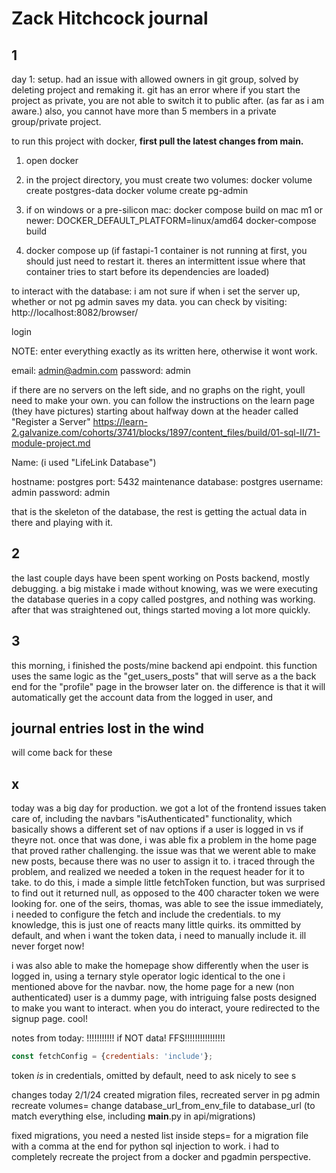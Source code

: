 # Zack Hitchcock journal


## 1
day 1: setup. had an issue with allowed owners in git group, solved by deleting project and remaking it. git has an error where if you start the project as private, you are not able to switch it to public after. (as far as i am aware.) also, you cannot have more than 5 members in a private group/private project.

to run this project with docker, **first pull the latest changes from main.**

1. open docker

2. in the project directory, you must create two volumes:
    docker volume create postgres-data
    docker volume create pg-admin

3. if on windows or a pre-silicon mac:
    docker compose build
    on mac m1 or newer: DOCKER_DEFAULT_PLATFORM=linux/amd64 docker-compose build

4. docker compose up (if fastapi-1 container is not running at first, you should just need to restart it. theres an intermittent issue where that container tries to start before its dependencies are loaded)

to interact with the database:
i am not sure if when i set the server up, whether or not pg admin saves my data. you can check by visiting: http://localhost:8082/browser/


login

NOTE: enter everything exactly as its written here, otherwise it wont work.

email: admin@admin.com
password: admin

if there are no servers on the left side, and no graphs on the right, youll need to make your own.
you can follow the instructions on the learn page (they have pictures) starting about halfway down at the header called "Register a Server" https://learn-2.galvanize.com/cohorts/3741/blocks/1897/content_files/build/01-sql-II/71-module-project.md

Name: (i used "LifeLink Database")

hostname: postgres
port: 5432
maintenance database: postgres
username: admin
password: admin


that is the skeleton of the database, the rest is getting the actual data in there and playing with it.


## 2
the last couple days have been spent working on Posts backend, mostly debugging. a big mistake i made without knowing, was we were executing the database queries in a copy called postgres, and nothing was working. after that was straightened out, things started moving a lot more quickly.

## 3
this morning, i finished the posts/mine backend api endpoint. this function uses the same logic as the "get_users_posts" that will serve as a the back end for the "profile" page in the browser later on. the difference is that it will automatically get the account data from the logged in user, and

## journal entries lost in the wind
will come back for these

## x
today was a big day for production. we got a lot of the frontend issues taken care of, including the navbars "isAuthenticated" functionality, which basically shows a different set of nav options if a user is logged in vs if theyre not. once that was done, i was able fix a problem in the home page that proved rather challenging. the issue was that we werent able to make new posts, because there was no user to assign it to. i traced through the problem, and realized we needed a token in the request header for it to take. to do this, i made a simple little fetchToken function, but was surprised to find out it returned null, as opposed to the 400 character token we were looking for. one of the seirs, thomas, was able to see the issue immediately, i needed to configure the fetch and include the credentials. to my knowledge, this is just one of reacts many little quirks. its ommitted by default, and when i want the token data, i need to manually include it. ill never forget now!



i was also able to make the homepage show differently when the user is logged in, using a ternary style operator logic identical to the one i mentioned above for the navbar. now, the home page for a new (non authenticated) user is a dummy page, with intriguing false posts designed to make you want to interact. when you do interact, youre redirected to the signup page. cool!

notes from today:
!!!!!!!!!!!  if NOT data! FFS!!!!!!!!!!!!!!!!

```javascript
const fetchConfig = {credentials: 'include'};
```
token *is* in credentials,
omitted by default, need to ask nicely to see
s


changes today 2/1/24
created migration files,
recreated server in pg admin
recreate volumes=
change database_url_from_env_file to database_url (to match everything else, including __main__.py in api/migrations)

fixed migrations, you need a nested list inside steps= for a migration file with a comma at the end for python sql injection to work. i had to completely recreate the project from a docker and pgadmin perspective.
